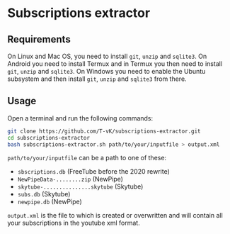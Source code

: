 # Subscriptions extractor

## Requirements

On Linux and Mac OS, you need to install `git`, `unzip` and `sqlite3`.
On Android you need to install Termux and in Termux you then need to install `git`, `unzip` and `sqlite3`.
On Windows you need to enable the Ubuntu subsystem and then install `git`, `unzip` and `sqlite3` from there.

## Usage

Open a terminal and run the following commands:

``` bash
git clone https://github.com/T-vK/subscriptions-extractor.git
cd subscriptions-extractor
bash subscriptions-extractor.sh path/to/your/inputfile > output.xml
```

`path/to/your/inputfile` can be a path to one of these:

- `sbscriptions.db` (FreeTube before the 2020 rewrite)
- `NewPipeData-........zip` (NewPipe)
- `skytube-...............skytube` (Skytube)
- `subs.db` (Skytube)
- `newpipe.db` (NewPipe)

`output.xml` is the file to which is created or overwritten and will contain all your subscriptions in the youtube xml format.
